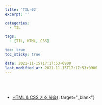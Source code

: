 ```yaml
---
title: 'TIL-02'
excerpt: ''

categories:
  - TIL

tags:
  - [TIL, HTML, CSS]

toc: true
toc_sticky: true

date: 2021-11-15T17:17:53+0900
last_modified_at: 2021-11-15T17:17:53+0900
---
```


<br>
<br>

- [HTML & CSS 기초 복습](../../html-css/html-css-2){: target="\_blank"}
